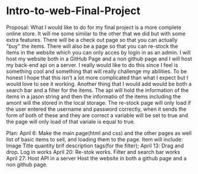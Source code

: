 # Intro-to-web-Final-Project
Proposal:
 What I would like to do for my final project is a more complete online store. It will me some similar to the other that we did but with some extra features. There will be a check out page so that you can actually "buy" the items. There will also be a page so that you can re-stock the items in the website which you can only acces by login in as an admin.
 I will host my website both in a GitHub Page and a non github page and I will host my back-end api on a server. I really would like to do this since I feel is something cool and something that will really challenge my abilities. To be honest I hope that this isn't a lot more complicated than what I expect but I would love to see it working. Another thing that I would add would be both a search bar and a filter for the items.
 The api will hold the information of the items in a jason string and then the informatio of the items including the amont will the stored in the local storage. The re-stock page will only load if the user entered the username and password correctly, when it sends the form of both of these and they are correct a variable will be set to true and the page will only load of that variale is equal to true.


 Plan:
April 6: 
    Make the main page(html and css) and the other pages as well
    list of basic items to sell, and loading them to the page.
    Item will include:
        Image
        Title
        quantity
        brif description
        tags(for the filter);
April 13: 
    Drag and drop.
    Log in works
April 20: 
    Re-stok works. 
    Filter and search bar works
April 27: 
    Host API in a server
    Host the website in both a github page and a non github page.